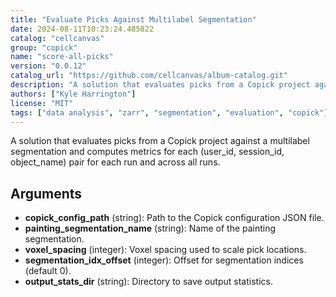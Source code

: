 ```yaml
---
title: "Evaluate Picks Against Multilabel Segmentation"
date: 2024-08-11T10:23:24.485822
catalog: "cellcanvas"
group: "copick"
name: "score-all-picks"
version: "0.0.12"
catalog_url: "https://github.com/cellcanvas/album-catalog.git"
description: "A solution that evaluates picks from a Copick project against a multilabel segmentation and computes metrics for each (user_id, session_id, object_name) pair for each run and across all runs."
authors: ["Kyle Harrington"]
license: "MIT"
tags: ["data analysis", "zarr", "segmentation", "evaluation", "copick"]
---
```


A solution that evaluates picks from a Copick project against a multilabel segmentation and computes metrics for each (user_id, session_id, object_name) pair for each run and across all runs.

## Arguments

- **copick_config_path** (string): Path to the Copick configuration JSON file.
- **painting_segmentation_name** (string): Name of the painting segmentation.
- **voxel_spacing** (integer): Voxel spacing used to scale pick locations.
- **segmentation_idx_offset** (integer): Offset for segmentation indices (default 0).
- **output_stats_dir** (string): Directory to save output statistics.


